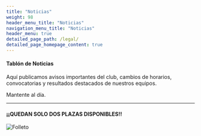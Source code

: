 ```yaml
---
title: "Noticias"
weight: 98
header_menu_title: "Noticias"
navigation_menu_title: "Noticias"
header_menu: true
detailed_page_path: /legal/
detailed_page_homepage_content: true
---
```

#### Tablón de Noticias

Aquí publicamos avisos importantes del club, cambios de horarios, convocatorias y resultados destacados de nuestros equipos.

Mantente al día.

---
#### ¡¡QUEDAN SOLO DOS PLAZAS DISPONIBLES!!

![Folleto](/images/folleto.jpeg)

